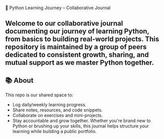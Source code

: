 🐍 Python Learning Journey – Collaborative Journal

Welcome to our collaborative journal documenting our journey of learning Python, from basics to building real-world projects. This repository is maintained by a group of peers dedicated to consistent growth, sharing, and mutual support as we master Python together.
---

## 📚 About

This repo is our shared space to:
- Log daily/weekly learning progress.
- Share notes, resources, and code snippets.
- Collaborate on exercises and mini-projects.
- Stay accountable and grow together.
Whether you're brand new to Python or brushing up your skills, this journal helps structure your learning while building a public portfolio.
